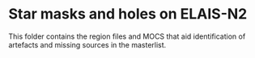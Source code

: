 # Star masks and holes on ELAIS-N2

This folder contains the region files and MOCS that aid identification of artefacts and
missing sources in the masterlist.


